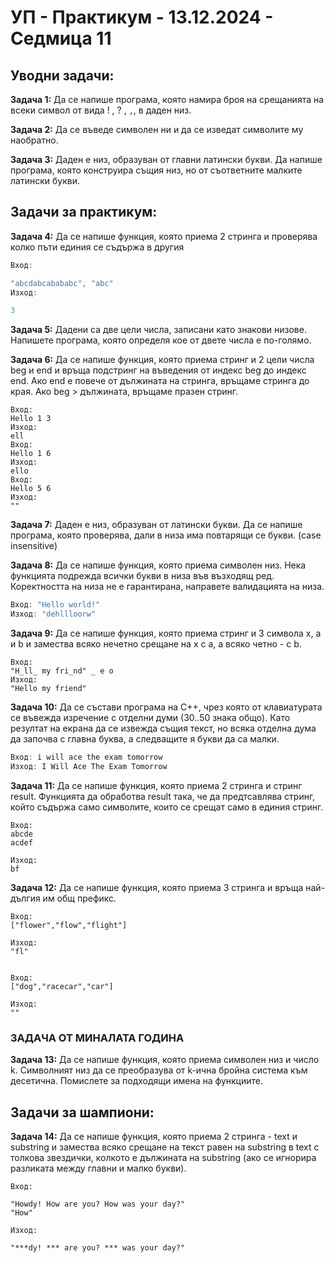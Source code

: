 <h1 align=”center”>УП - Практикум - 13.12.2024 - Седмица 11</h1>

## Уводни задачи:

**Задача 1:** Да се напише програма, която намира броя на срещанията на всеки символ от вида ! , ? , `,`, в даден низ.

**Задача 2:** Да се въведе символен ни и да се изведат символите му наобратно.

**Задача 3:** Даден е низ, образуван от главни латински букви. Да напише програма, която конструира същия низ, но от съответните малките латински букви.

## Задачи за практикум:

**Задача 4:** Да се напише функция, която приема 2 стринга и проверява колко пъти единия се съдържа в другия

```c++
Вход:

"abcdabcabababc", "abc"
Изход:

3
```

**Задача 5:** Дадени са две цели числа, записани като знакови низове. Напишете програма, която определя кое от двете числа е по-голямо.

**Задача 6:** Да се напише функция, която приема стринг и 2 цели числа beg и end и връща подстринг на въведения от индекс beg до индекс end. Ако end е повече от дължината на стринга, връщаме стринга до края. Ако beg > дължината, връщаме празен стринг.

```
Вход:
Hello 1 3
Изход:
ell
Вход:
Hello 1 6
Изход:
ello
Вход:
Hello 5 6
Изход:
""
```

**Задача 7:** Даден е низ, образуван от латински букви. Да се напише програма, която проверява, дали в низа има повтарящи се букви. (case insensitive)

**Задача 8:** Да се напише функция, която приема символен низ. Нека функцията подрежда всички букви в низа във възходящ ред. Коректността на низа не е гарантирана, направете валидацията на низа.

```c++
Вход: "Hello world!"
Изход: "dehllloorw"
```

**Задача 9:** Да се напише функция, която приема стринг и 3 символа x, a и b и замества всяко нечетно срещане на x с a, а всяко четно - с b.

```
Вход:
"H_ll_ my fri_nd" _ e o
Изход:
"Hello my friend"
```

**Задача 10:** Да се състави програма на C++, чрез която от клавиатурата се въвежда изречение с отделни думи (30..50 знака общо). Като резултат на екрана да се извежда същия текст, но всяка отделна дума да започва с главна буква, а следващите я букви да са малки. 

```c++
Вход: i will ace the exam tomorrow
Изход: I Will Ace The Exam Tomorrow
```

**Задача 11:** Да се напише функция, която приема 2 стринга и стринг result. Функцията да обработва result така, че да предтсавлява стринг, който съдържа само символите, които се срещат само в единия стринг.

```
Вход:
abcde
acdef

Изход:
bf
```

**Задача 12:** Да се напише функция, която приема 3 стринга и връща най-дългия им общ префикс.

```
Вход:
["flower","flow","flight"]

Изход:
"fl"


Вход:
["dog","racecar","car"]

Изход:
""
```

### ЗАДАЧА ОТ МИНАЛАТА ГОДИНА

**Задача 13:** Да се напише функция, която приема символен низ и число k. Символният низ да се преобразува от k-ична бройна система към десетична. Помислете за подходящи имена на функциите.

## Задачи за шампиони:

**Задача 14:** Да се напише функция, която приема 2 стринга - text и substring и замества всяко срещане на текст равен на substring в text с толкова звездички, колкото е дължината на substring (ако се игнорира разликата между главни и малко букви).

```
Вход:

"Howdy! How are you? How was your day?"
"How"

Изход:

"***dy! *** are you? *** was your day?"
```

